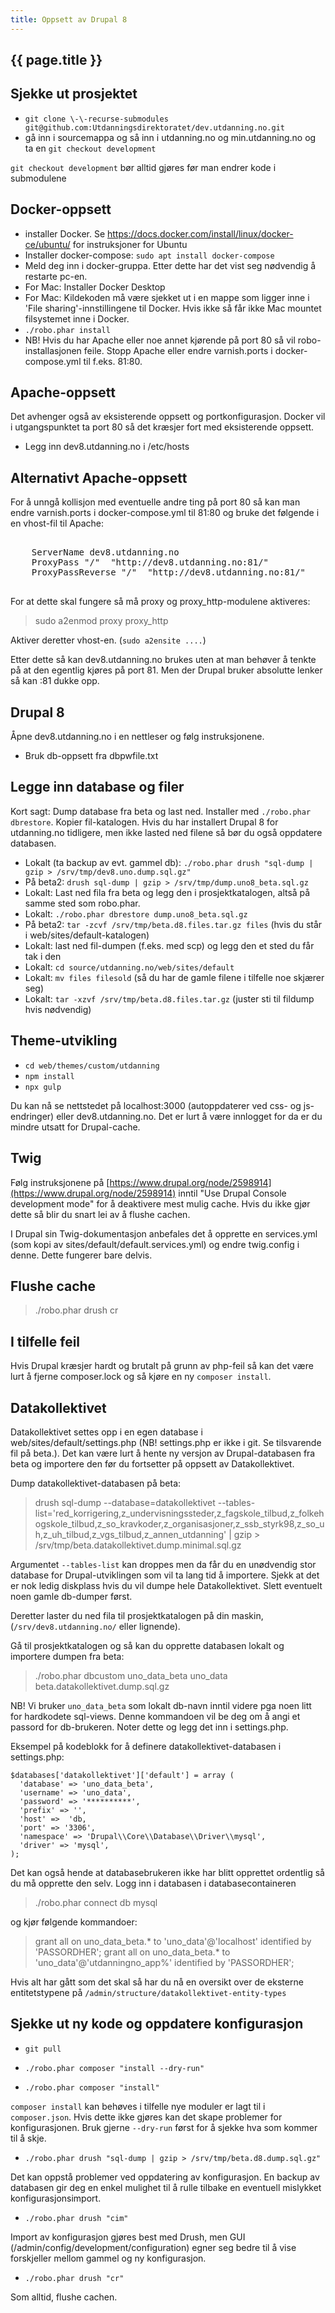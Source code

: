 ```yaml
---
title: Oppsett av Drupal 8
---
```


## {{ page.title }}

## Sjekke ut prosjektet

- `git clone \-\-recurse-submodules git@github.com:Utdanningsdirektoratet/dev.utdanning.no.git`
- gå inn i sourcemappa og så inn i utdanning.no og min.utdanning.no og ta en `git checkout development`

`git checkout development` bør alltid gjøres før man endrer kode i submodulene


## Docker-oppsett

- installer Docker. Se https://docs.docker.com/install/linux/docker-ce/ubuntu/ for instruksjoner for Ubuntu
- Installer docker-compose: `sudo apt install docker-compose`
- Meld deg inn i docker-gruppa. Etter dette har det vist seg nødvendig å restarte pc-en.
- For Mac: Installer Docker Desktop
- For Mac: Kildekoden må være sjekket ut i en mappe som ligger inne i 'File sharing'-innstillingene til Docker. Hvis ikke så får ikke Mac mountet filsystemet inne i Docker.
- `./robo.phar install`
- NB! Hvis du har Apache eller noe annet kjørende på port 80 så vil robo-installasjonen feile. Stopp Apache eller endre varnish.ports i docker-compose.yml til f.eks. 81:80.


## Apache-oppsett

Det avhenger også av eksisterende oppsett og portkonfigurasjon. Docker vil i utgangspunktet ta port 80 så det kræsjer fort med eksisterende oppsett.

- Legg inn dev8.utdanning.no i /etc/hosts

## Alternativt Apache-oppsett

For å unngå kollisjon med eventuelle andre ting på port 80 så kan man endre varnish.ports i docker-compose.yml til 81:80 og bruke det følgende i en vhost-fil til Apache:
<pre>
<VirtualHost *:80>
    ServerName dev8.utdanning.no
    ProxyPass "/"  "http://dev8.utdanning.no:81/"
    ProxyPassReverse "/"  "http://dev8.utdanning.no:81/"
</VirtualHost>
</pre>

For at dette skal fungere så må proxy og proxy_http-modulene aktiveres:

> sudo a2enmod proxy proxy_http

Aktiver deretter vhost-en. (`sudo a2ensite ....`)

Etter dette så kan dev8.utdanning.no brukes uten at man behøver å tenkte på at den egentlig kjøres på port 81. Men der Drupal bruker absolutte lenker så kan :81 dukke opp.



## Drupal 8

Åpne dev8.utdanning.no i en nettleser og følg instruksjonene.

- Bruk db-oppsett fra dbpwfile.txt


## Legge inn database og filer

Kort sagt: Dump database fra beta og last ned. Installer med `./robo.phar dbrestore`. Kopier fil-katalogen.
Hvis du har installert Drupal 8 for utdanning.no tidligere, men ikke lasted ned filene så bør du også oppdatere databasen.

- Lokalt (ta backup av evt. gammel db): `./robo.phar drush "sql-dump | gzip > /srv/tmp/dev8.uno.dump.sql.gz"`
- På beta2: `drush sql-dump | gzip > /srv/tmp/dump.uno8_beta.sql.gz`
- Lokalt: Last ned fila fra beta og legg den i prosjektkatalogen, altså på samme sted som robo.phar.
- Lokalt: `./robo.phar dbrestore dump.uno8_beta.sql.gz`
- På beta2: `tar -zcvf /srv/tmp/beta.d8.files.tar.gz files` (hvis du står i web/sites/default-katalogen)
- Lokalt: last ned fil-dumpen (f.eks. med scp) og legg den et sted du får tak i den
- Lokalt: `cd source/utdanning.no/web/sites/default`
- Lokalt: `mv files filesold` (så du har de gamle filene i tilfelle noe skjærer seg)
- Lokalt: `tar -xzvf /srv/tmp/beta.d8.files.tar.gz` (juster sti til fildump hvis nødvendig)


## Theme-utvikling

- `cd web/themes/custom/utdanning`
- `npm install`
- `npx gulp`

Du kan nå se nettstedet på localhost:3000 (autoppdaterer ved css- og js-endringer) eller dev8.utdanning.no. Det er lurt å være innlogget for da er du mindre utsatt for Drupal-cache.


## Twig

Følg instruksjonene på [https://www.drupal.org/node/2598914](https://www.drupal.org/node/2598914) inntil "Use Drupal Console development mode" for å deaktivere mest mulig cache. Hvis du ikke gjør dette så blir du snart lei av å flushe cachen.

I Drupal sin Twig-dokumentasjon anbefales det å opprette en services.yml (som kopi av sites/default/default.services.yml) og endre twig.config i denne. Dette fungerer bare delvis.


## Flushe cache

> ./robo.phar drush cr


## I tilfelle feil

Hvis Drupal kræsjer hardt og brutalt på grunn av php-feil så kan det være lurt å fjerne composer.lock og så kjøre en ny `composer install`.

## Datakollektivet

Datakollektivet settes opp i en egen database i web/sites/default/settings.php (NB! settings.php er ikke i git. Se tilsvarende fil på beta.). Det kan være lurt å hente ny versjon av Drupal-databasen fra beta og importere den før du fortsetter på oppsett av Datakollektivet.

Dump datakollektivet-databasen på beta:

> drush sql-dump \-\-database=datakollektivet \-\-tables-list=\'red_korrigering,z_undervisningssteder,z_fagskole_tilbud,z_folkehogskole_tilbud,z_so_kravkoder,z_organisasjoner,z_ssb_styrk98,z_so_uh,z_uh_tilbud,z_vgs_tilbud,z_annen_utdanning\' \| gzip > /srv/tmp/beta.datakollektivet.dump.minimal.sql.gz

Argumentet `--tables-list` kan droppes men da får du en unødvendig stor database for Drupal-utviklingen som vil ta lang tid å importere. Sjekk at det er nok ledig diskplass hvis du vil dumpe hele Datakollektivet. Slett eventuelt noen gamle db-dumper først.

Deretter laster du ned fila til prosjektkatalogen på din maskin, (`/srv/dev8.utdanning.no/` eller lignende).

Gå til prosjektkatalogen og så kan du opprette databasen lokalt og importere dumpen fra beta:

> ./robo.phar dbcustom uno_data_beta uno_data beta.datakollektivet.dump.sql.gz

NB! Vi bruker `uno_data_beta` som lokalt db-navn inntil videre pga noen litt for hardkodete sql-views. Denne kommandoen vil be deg om å angi et passord for db-brukeren. Noter dette og legg det inn i settings.php.

Eksempel på kodeblokk for å definere datakollektivet-databasen i settings.php:

    $databases['datakollektivet']['default'] = array (
      'database' => 'uno_data_beta',
      'username' => 'uno_data',
      'password' => '**********',
      'prefix' => '',
      'host' =>  'db,
      'port' => '3306',
      'namespace' => 'Drupal\\Core\\Database\\Driver\\mysql',
      'driver' => 'mysql',
    );

Det kan også hende at databasebrukeren ikke har blitt opprettet ordentlig så du må opprette den selv. Logg inn i databasen i databasecontaineren

> ./robo.phar connect db
> mysql

og kjør følgende kommandoer:

> grant all on uno_data_beta.* to 'uno_data'@'localhost' identified by 'PASSORDHER';
> grant all on uno_data_beta.* to 'uno_data'@'utdanningno_app%' identified by 'PASSORDHER';


Hvis alt har gått som det skal så har du nå en oversikt over de eksterne entitetstypene på `/admin/structure/datakollektivet-entity-types`


## Sjekke ut ny kode og oppdatere konfigurasjon

- `git pull`


- `./robo.phar composer "install --dry-run"`
- `./robo.phar composer "install"`

`composer install` kan behøves i tilfelle nye moduler er lagt til i `composer.json`. Hvis dette ikke gjøres kan det skape problemer for konfigurasjonen. Bruk gjerne `--dry-run` først for å sjekke hva som kommer til å skje.

- `./robo.phar drush "sql-dump | gzip > /srv/tmp/beta.d8.dump.sql.gz"`

Det kan oppstå problemer ved oppdatering av konfigurasjon. En backup av databasen gir deg en enkel mulighet til å rulle tilbake en eventuell mislykket konfigurasjonsimport.

- `./robo.phar drush "cim"`

Import av konfigurasjon gjøres best med Drush, men GUI (/admin/config/development/configuration) egner seg bedre til å vise forskjeller mellom gammel og ny konfigurasjon.


- `./robo.phar drush "cr"`

Som alltid, flushe cachen.
